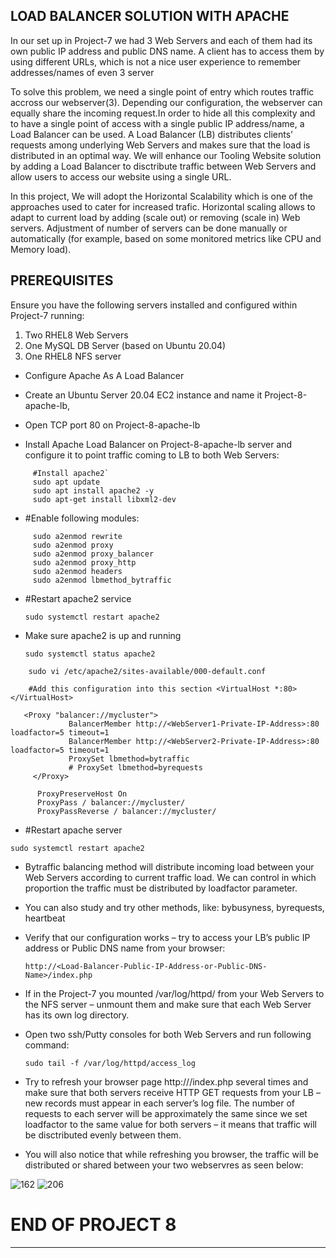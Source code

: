 ## LOAD BALANCER SOLUTION WITH APACHE

In our set up in Project-7 we had 3 Web Servers and each of them had its own public IP address and public DNS name. A client has to access them by using different URLs, which is not a nice user experience to remember addresses/names of even 3 server

To solve this problem, we need a single point of entry which routes traffic accross our webserver(3). Depending our configuration, the webserver can equally share the incoming request.In order to hide all this complexity and to have a single point of access with a single public IP address/name, a Load Balancer can be used. A Load Balancer (LB) distributes clients’ requests among underlying Web Servers and makes sure that the load is distributed in an optimal way. We will enhance our Tooling Website solution by adding a Load Balancer to disctribute traffic between Web Servers and allow users to access our website using a single URL.

In this project, We will adopt the Horizontal Scalability which is one of the approaches used to cater for increased trafic. Horizontal scaling allows to adapt to current load by adding (scale out) or removing (scale in) Web servers. Adjustment of number of servers can be done manually or automatically (for example, based on some monitored metrics like CPU and Memory load).

## PREREQUISITES
Ensure you have the following servers installed and configured within Project-7 running:

1. Two RHEL8 Web Servers
2. One MySQL DB Server (based on Ubuntu 20.04)
3. One RHEL8 NFS server


- Configure Apache As A Load Balancer
- Create an Ubuntu Server 20.04 EC2 instance and name it Project-8-apache-lb,

- Open TCP port 80 on Project-8-apache-lb

- Install Apache Load Balancer on Project-8-apache-lb server and configure it to point traffic coming to LB to both Web Servers:

```   
     #Install apache2`
     sudo apt update
     sudo apt install apache2 -y
     sudo apt-get install libxml2-dev
```
- #Enable following modules:

```  
     sudo a2enmod rewrite
     sudo a2enmod proxy
     sudo a2enmod proxy_balancer
     sudo a2enmod proxy_http
     sudo a2enmod headers
     sudo a2enmod lbmethod_bytraffic
```     

 - #Restart apache2 service
    
    `sudo systemctl restart apache2`
    
 - Make sure apache2 is up and running
    
    `sudo systemctl status apache2`

```
    sudo vi /etc/apache2/sites-available/000-default.conf

    #Add this configuration into this section <VirtualHost *:80>  </VirtualHost>

   <Proxy "balancer://mycluster">
             BalancerMember http://<WebServer1-Private-IP-Address>:80 loadfactor=5 timeout=1
             BalancerMember http://<WebServer2-Private-IP-Address>:80 loadfactor=5 timeout=1
             ProxySet lbmethod=bytraffic
             # ProxySet lbmethod=byrequests
     </Proxy>
      
      ProxyPreserveHost On
      ProxyPass / balancer://mycluster/
      ProxyPassReverse / balancer://mycluster/
```

- #Restart apache server

 `sudo systemctl restart apache2`
      
      
- Bytraffic balancing method will distribute incoming load between your Web Servers according to current traffic load. We can control in which proportion the traffic must be distributed by loadfactor parameter.

- You can also study and try other methods, like: bybusyness, byrequests, heartbeat

- Verify that our configuration works – try to access your LB’s public IP address or Public DNS name from your browser:
      
   `http://<Load-Balancer-Public-IP-Address-or-Public-DNS-Name>/index.php                                                                     `
   
- If in the Project-7 you mounted /var/log/httpd/ from your Web Servers to the NFS server – unmount them and make sure that each Web Server has its own log directory.

- Open two ssh/Putty consoles for both Web Servers and run following command:

  ` sudo tail -f /var/log/httpd/access_log                                                                                `
  
- Try to refresh your browser page http://<Load-Balancer-Public-IP-Address-or-Public-DNS-Name>/index.php several times and make sure that both servers receive HTTP GET requests from your LB – new records must appear in each server’s log file. The number of requests to each server will be approximately the same since we set loadfactor to the same value for both servers – it means that traffic will be disctributed evenly between them.

- You will also notice that while refreshing you browser, the traffic will be distributed or shared between your two webservres as seen below:

![162](https://user-images.githubusercontent.com/65022146/199266352-c3fc9017-a4c0-486a-9d5a-2a57a10df882.png)
![206](https://user-images.githubusercontent.com/65022146/199266387-15c8e3f1-f346-46c0-b952-d9f284333d0b.png)
 
# END OF PROJECT 8
 ---------------------------------------------------------------------------------------------------------------------------------------------------------------------
 

 
